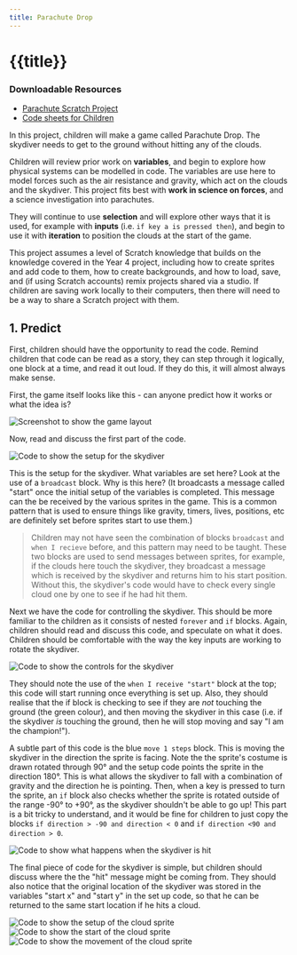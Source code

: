 ```yaml
---
title: Parachute Drop
---
```


# {{title}}

### Downloadable Resources

- [Parachute Scratch Project](#)
- [Code sheets for Children](#)

In this project, children will make a game called Parachute Drop. The skydiver needs to get to the ground without hitting any of the clouds.

Children will review prior work on **variables**, and begin to explore how physical systems can be modelled in code. The variables are use here to model forces such as the air resistance and gravity, which act on the clouds and the skydiver. This project fits best with **work in science on forces**, and a science investigation into parachutes.

They will continue to use **selection** and will explore other ways that it is used, for example with **inputs** (i.e. `if key a is pressed then`), and begin to use it with **iteration** to position the clouds at the start of the game.

This project assumes a level of Scratch knowledge that builds on the knowledge covered in the Year 4 project, including how to create sprites and add code to them, how to create backgrounds, and how to load, save, and (if using Scratch accounts) remix projects shared via a studio. If children are saving work locally to their computers, then there will need to be a way to share a Scratch project with them.

## 1. Predict

First, children should have the opportunity to read the code. Remind children that code can be read as a story, they can step through it logically, one block at a time, and read it out loud. If they do this, it will almost always make sense.

First, the game itself looks like this - can anyone predict how it works or what the idea is?

![Screenshot to show the game layout](./resources/parachute-game.png)

Now, read and discuss the first part of the code.

![Code to show the setup for the skydiver](./resources/skydiver-setup-code.png)

This is the setup for the skydiver. What variables are set here? Look at the use of a `broadcast` block. Why is this here? (It broadcasts a message called "start" once the initial setup of the variables is completed. This message can the be received by the various sprites in the game. This is a common pattern that is used to ensure things like gravity, timers, lives, positions, etc are definitely set before sprites start to use them.)

> Children may not have seen the combination of blocks `broadcast` and `when I recieve` before, and this pattern may need to be taught. These two blocks are used to send messages between sprites, for example, if the clouds here touch the skydiver, they broadcast a message which is received by the skydiver and returns him to his start position. Without this, the skydiver's code would have to check every single cloud one by one to see if he had hit them.

Next we have the code for controlling the skydiver. This should be more familiar to the children as it consists of nested `forever` and `if` blocks. Again, children should read and discuss this code, and speculate on what it does. Children should be comfortable with the way the key inputs are working to rotate the skydiver.

![Code to show the controls for the skydiver](./resources/skydiver-control-code.png)

They should note the use of the `when I receive "start"` block at the top; this code will start running once everything is set up. Also, they should realise that the if block is checking to see if they are _not_ touching the ground (the green colour), and then moving the skydiver in this case (i.e. if the skydiver _is_ touching the ground, then he will stop moving and say "I am the champion!").

A subtle part of this code is the blue `move 1 steps` block. This is moving the skydiver in the direction the sprite is facing. Note the the sprite's costume is drawn rotated through 90&deg; and the setup code points the sprite in the direction 180&deg;. This is what allows the skydiver to fall with a combination of gravity and the direction he is pointing. Then, when a key is pressed to turn the sprite, an `if` block also checks whether the sprite is rotated outside of the range -90&deg; to +90&deg;, as the skydiver shouldn't be able to go up! This part is a bit tricky to understand, and it would be fine for children to just copy the blocks `if direction > -90 and direction < 0` and `if direction <90 and direction > 0`.

![Code to show what happens when the skydiver is hit](./resources/skydiver-hit-code.png)

The final piece of code for the skydiver is simple, but children should discuss where the the "hit" message might be coming from. They should also notice that the original location of the skydiver was stored in the variables "start x" and "start y" in the set up code, so that he can be returned to the same start location if he hits a cloud.

![Code to show the setup of the cloud sprite](./resources/cloud-setup-code.png)
![Code to show the start of the cloud sprite](./resources/cloud-start-code.png)
![Code to show the movement of the cloud sprite](./resources/cloud-move-code.png)
